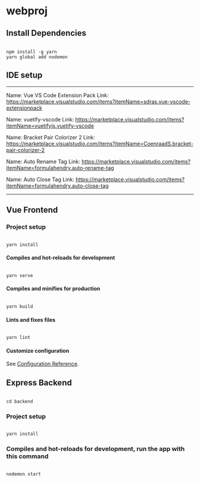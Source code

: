 # webproj

## Install Dependencies

```

npm install -g yarn
yarn global add nodemon

```

## IDE setup

---

Name: Vue VS Code Extension Pack
Link: https://marketplace.visualstudio.com/items?itemName=sdras.vue-vscode-extensionpack

Name: vuetify-vscode
Link: https://marketplace.visualstudio.com/items?itemName=vuetifyjs.vuetify-vscode

Name: Bracket Pair Colorizer 2
Link: https://marketplace.visualstudio.com/items?itemName=CoenraadS.bracket-pair-colorizer-2

Name: Auto Rename Tag
Link: https://marketplace.visualstudio.com/items?itemName=formulahendry.auto-rename-tag

Name: Auto Close Tag
Link: https://marketplace.visualstudio.com/items?itemName=formulahendry.auto-close-tag

---

## Vue Frontend

### Project setup

```

yarn install

```

#### Compiles and hot-reloads for development

```

yarn serve

```

#### Compiles and minifies for production

```

yarn build

```

#### Lints and fixes files

```

yarn lint

```

#### Customize configuration

See [Configuration Reference](https://cli.vuejs.org/config/).

## Express Backend

```

cd backend

```

### Project setup

```

yarn install

```

### Compiles and hot-reloads for development, run the app with this command

```

nodemon start

```
